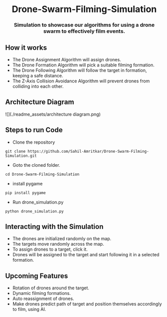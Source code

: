 <H1 align="center">Drone-Swarm-Filming-Simulation</H1>
<H3 align="center"> Simulation to showcase our algorithms for using a drone swarm to effectively film events.</H3>

## How it works
- The Drone Assignment Algorithm will assign drones.
- The Drone Formation Algorithm will pick a suitable filming formation.
- The Drone Following Algorithm will follow the target in formation, keeping a safe distance.
- The Z-Axis Collision Avoidance Algorithm will prevent drones from colliding into each other.

## Architecture Diagram
![](./readme_assets/architecture diagram.png)

## Steps to run Code

- Clone the repository
```
git clone https://github.com/Sahil-Amritkar/Drone-Swarm-Filming-Simulation.git
```

- Goto the cloned folder.
```
cd Drone-Swarm-Filming-Simulation
```

- install pygame
```
pip install pygame
```

- Run drone_simulation.py
```
python drone_simulation.py
```

## Interacting with the Simulation

- The drones are initialized randomly on the map.
- The targets move randomly across the map.
- To assign drones to a target, click it.
- Drones will be assigned to the target and start following it in a selected formation.


## Upcoming Features

- Rotation of drones around the target.
- Dynamic filming formations.
- Auto reassignment of drones.
- Make drones predict path of target and position themselves accordingly to film, using AI.
